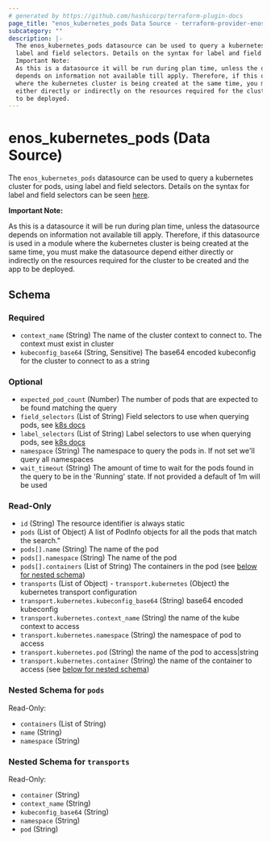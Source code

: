 ```yaml
---
# generated by https://github.com/hashicorp/terraform-plugin-docs
page_title: "enos_kubernetes_pods Data Source - terraform-provider-enos"
subcategory: ""
description: |-
  The enos_kubernetes_pods datasource can be used to query a kubernetes cluster for pods, using
  label and field selectors. Details on the syntax for label and field selectors can be seen here https://kubernetes.io/docs/concepts/overview/working-with-objects/labels/.
  Important Note:
  As this is a datasource it will be run during plan time, unless the datasource
  depends on information not available till apply. Therefore, if this datasource is used in a module
  where the kubernetes cluster is being created at the same time, you must make the datasource depend
  either directly or indirectly on the resources required for the cluster to be created and the app
  to be deployed.
---
```


# enos_kubernetes_pods (Data Source)

The `enos_kubernetes_pods` datasource can be used to query a kubernetes cluster for pods, using
label and field selectors. Details on the syntax for label and field selectors can be seen [here](https://kubernetes.io/docs/concepts/overview/working-with-objects/labels/).

**Important Note:**

As this is a datasource it will be run during plan time, unless the datasource
depends on information not available till apply. Therefore, if this datasource is used in a module
where the kubernetes cluster is being created at the same time, you must make the datasource depend
either directly or indirectly on the resources required for the cluster to be created and the app
to be deployed.



<!-- schema generated by tfplugindocs -->
## Schema

### Required

- `context_name` (String) The name of the cluster context to connect to. The context must exist in cluster
- `kubeconfig_base64` (String, Sensitive) The base64 encoded kubeconfig for the cluster to connect to as a string

### Optional

- `expected_pod_count` (Number) The number of pods that are expected to be found matching the query
- `field_selectors` (List of String) Field selectors to use when querying pods, see [k8s docs](https://kubernetes.io/docs/concepts/overview/working-with-objects/field-selectors/)
- `label_selectors` (List of String) Label selectors to use when querying pods, see [k8s docs](https://kubernetes.io/docs/concepts/overview/working-with-objects/labels/)
- `namespace` (String) The namespace to query the pods in. If not set we'll query all namespaces
- `wait_timeout` (String) The amount of time to wait for the pods found in the query to be in the 'Running' state. If not provided a default of 1m will be used

### Read-Only

- `id` (String) The resource identifier is always static
- `pods` (List of Object) A list of PodInfo objects for all the pods that match the search."
- `pods[].name` (String) The name of the pod
- `pods[].namespace` (String) The name of the pod
- `pods[].containers` (List of String) The containers in the pod (see [below for nested schema](#nestedatt--pods))
- `transports` (List of Object) - `transport.kubernetes` (Object) the kubernetes transport configuration
- `transport.kubernetes.kubeconfig_base64` (String) base64 encoded kubeconfig
- `transport.kubernetes.context_name` (String) the name of the kube context to access
- `transport.kubernetes.namespace` (String) the namespace of pod to access
- `transport.kubernetes.pod` (String) the name of the pod to access|string
- `transport.kubernetes.container` (String) the name of the container to access (see [below for nested schema](#nestedatt--transports))

<a id="nestedatt--pods"></a>
### Nested Schema for `pods`

Read-Only:

- `containers` (List of String)
- `name` (String)
- `namespace` (String)


<a id="nestedatt--transports"></a>
### Nested Schema for `transports`

Read-Only:

- `container` (String)
- `context_name` (String)
- `kubeconfig_base64` (String)
- `namespace` (String)
- `pod` (String)
